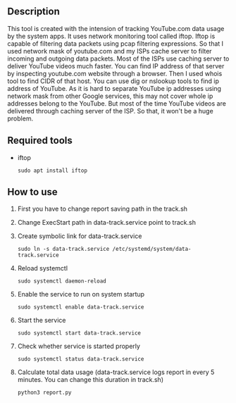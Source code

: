 ## Description
This tool is created with the intension of tracking YouTube.com data usage by the system apps. It uses network monitoring tool called iftop. Iftop is capable of filtering data packets using pcap filtering expressions. So that I used network mask of youtube.com and my ISPs cache server to filter incoming and outgoing data packets. Most of the ISPs use caching server to deliver YouTube videos much faster. You can find IP address of that server by inspecting youtube.com website through a browser. Then I used whois tool to find CIDR of that host. You can use dig or nslookup tools to find ip address of YouTube. As it is hard to separate YouTube ip addresses using network mask from other Google services, this may not cover whole ip addresses belong to the YouTube. But most of the time YouTube videos are delivered through caching server of the ISP. So that, it won't be a huge problem.
## Required tools

* iftop

  ```
  sudo apt install iftop
  ```

## How to use

1. First you have to change report saving path in the track.sh

2. Change ExecStart path in data-track.service point to track.sh

3. Create symbolic link for data-track.service

	```
	sudo ln -s data-track.service /etc/systemd/system/data-track.service
	```

4. Reload systemctl

   ```
   sudo systemctl daemon-reload
   ```

5. Enable the service to run on system startup

   ```
   sudo systemctl enable data-track.service
   ```

6. Start the service

   ```
   sudo systemctl start data-track.service
   ```

7. Check whether service is started properly

   ```
   sudo systemctl status data-track.service
   ```

8. Calculate total data usage (data-track.service logs report in every 5 minutes. You can change this duration in track.sh)

   ```
   python3 report.py
   ```

   